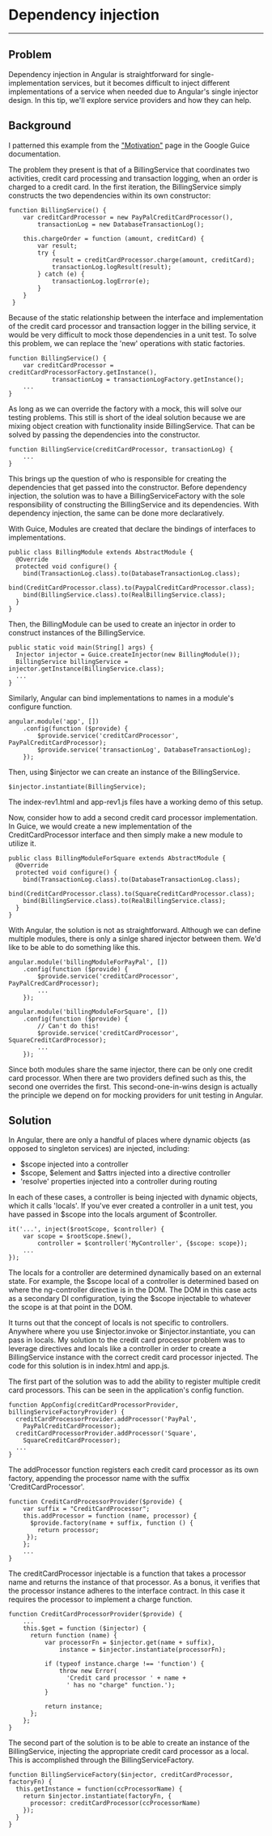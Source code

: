 # Dependency injection

***

## Problem

Dependency injection in Angular is straightforward for single-implementation services, but it becomes difficult to inject different implementations of a service when needed due to Angular's single injector design.  In this tip, we'll explore service providers and how they can help.

## Background

I patterned this example from the ["Motivation"](https://code.google.com/p/google-guice/wiki/Motivation?tm=6) page in the Google Guice documentation.

The problem they present is that of a BillingService that coordinates two activities, credit card processing and transaction logging, when an order is charged to a credit card. In the first iteration, the BillingService simply constructs the two dependencies within its own constructor:

```
function BillingService() {
	var creditCardProcessor = new PayPalCreditCardProcessor(),
		transactionLog = new DatabaseTransactionLog();

	this.chargeOrder = function (amount, creditCard) {
		var result;
		try {
			result = creditCardProcessor.charge(amount, creditCard);
			transactionLog.logResult(result);
		} catch (e) {
			transactionLog.logError(e);
		}
	}
 }
```

Because of the static relationship between the interface and implementation of the credit card processor and transaction logger in the billing service, it would be very difficult to mock those dependencies in a unit test.  To solve this problem, we can replace the 'new' operations with static factories.

```
function BillingService() {
	var creditCardProcessor = creditCardProcessorFactory.getInstance(),
			transactionLog = transactionLogFactory.getInstance();
	...
}
```

As long as we can override the factory with a mock, this will solve our testing problems.  This still is short of the ideal solution because we are mixing object creation with functionality inside BillingService. That can be solved by passing the dependencies into the constructor.

```
function BillingService(creditCardProcessor, transactionLog) {
	...
}
```

This brings up the question of who is responsible for creating the dependencies that get passed into the constructor.  Before dependency injection, the solution was to have a BillingServiceFactory with the sole responsibility of constructing the BillingService and its dependencies.  With dependency injection, the same can be done more declaratively.

With Guice, Modules are created that declare the bindings of interfaces to implementations.

```
public class BillingModule extends AbstractModule {
  @Override 
  protected void configure() {
    bind(TransactionLog.class).to(DatabaseTransactionLog.class);
    bind(CreditCardProcessor.class).to(PaypalCreditCardProcessor.class);
    bind(BillingService.class).to(RealBillingService.class);
  }
}
```

Then, the BillingModule can be used to create an injector in order to construct instances of the BillingService.

```
public static void main(String[] args) {
  Injector injector = Guice.createInjector(new BillingModule());
  BillingService billingService = injector.getInstance(BillingService.class);
  ...
}
```

Similarly, Angular can bind implementations to names in a module's configure function.

```
angular.module('app', [])
	.config(function ($provide) {
		$provide.service('creditCardProcessor', PayPalCreditCardProcessor);
		$provide.service('transactionLog', DatabaseTransactionLog);
	});
```

Then, using $injector we can create an instance of the BillingService.

```
$injector.instantiate(BillingService);
```

The index-rev1.html and app-rev1.js files have a working demo of this setup.

Now, consider how to add a second credit card processor implementation. In Guice, we would create a new implementation of the CreditCardProcessor interface and then simply make a new module to utilize it.

```
public class BillingModuleForSquare extends AbstractModule {
  @Override 
  protected void configure() {
    bind(TransactionLog.class).to(DatabaseTransactionLog.class);
    bind(CreditCardProcessor.class).to(SquareCreditCardProcessor.class);
    bind(BillingService.class).to(RealBillingService.class);
  }
}
```

With Angular, the solution is not as straightforward.  Although we can define multiple modules, there is only a sinlge shared injector between them.  We'd like to be able to do something like this.

```
angular.module('billingModuleForPayPal', [])
	.config(function ($provide) {
		$provide.service('creditCardProcessor', PayPalCredCardProcessor);
		...
	});

angular.module('billingModuleForSquare', [])
	.config(function ($provide) {
		// Can't do this!
		$provide.service('creditCardProcessor', SquareCreditCardProcessor);
		...
	});
```

Since both modules share the same injector, there can be only one credit card processor.  When there are two providers defined such as this, the second one overrides the first. This second-one-in-wins design is actually the principle we depend on for mocking providers for unit testing in Angular.

## Solution

In Angular, there are only a handful of places where dynamic objects (as opposed to singleton services) are injected, including:
* $scope injected into a controller
* $scope, $element and $attrs injected into a directive controller
* 'resolve' properties injected into a controller during routing

In each of these cases, a controller is being injected with dynamic objects, which it calls 'locals'. If you've ever created a controller in a unit test, you have passed in $scope into the locals argument of $controller.

```
it('...', inject($rootScope, $controller) {
	var scope = $rootScope.$new(),
		controller = $controller('MyController', {$scope: scope});
	...
});
```

The locals for a controller are determined dynamically based on an external state. For example, the $scope local of a controller is determined based on where the ng-controller directive is in the DOM. The DOM in this case acts as a secondary DI configuration, tying the $scope injectable to whatever the scope is at that point in the DOM.

It turns out that the concept of locals is not specific to controllers. Anywhere where you use $injector.invoke or $injector.instantiate, you can pass in locals.  My solution to the credit card processor problem was to leverage directives and locals like a controller in order to create a BillingService instance with the correct credit card processor injected.  The code for this solution is in index.html and app.js.

The first part of the solution was to add the ability to register multiple credit card processors.  This can be seen in the application's config function.

```
function AppConfig(creditCardProcessorProvider, billingServiceFactoryProvider) {
  creditCardProcessorProvider.addProcessor('PayPal', 
    PayPalCreditCardProcessor);
  creditCardProcessorProvider.addProcessor('Square', 
    SquareCreditCardProcessor);
  ...
}
```

The addProcessor function registers each credit card processor as its own factory, appending the processor name with the suffix 'CreditCardProcessor'.

```
function CreditCardProcessorProvider($provide) {
	var suffix = "CreditCardProcessor";
    this.addProcessor = function (name, processor) {
      $provide.factory(name + suffix, function () {
      	return processor;
     });
	};
	...
}
```

The creditCardProcessor injectable is a function that takes a processor name and returns the instance of that processor. As a bonus, it verifies that the processor instance adheres to the interface contract. In this case it requires the processor to implement a charge function.

```
function CreditCardProcessorProvider($provide) {
	...
    this.$get = function ($injector) {
      return function (name) {
          var processorFn = $injector.get(name + suffix),
              instance = $injector.instantiate(processorFn);

          if (typeof instance.charge !== 'function') {
              throw new Error(
                'Credit card processor ' + name + 
                ' has no "charge" function.');
          }

          return instance;
      };
    };
}
```

The second part of the solution is to be able to create an instance of the BillingService, injecting the appropriate credit card processor as a local. This is accomplished through the BillingServiceFactory.

```
function BillingServiceFactory($injector, creditCardProcessor, factoryFn) {
  this.getInstance = function(ccProcessorName) {
    return $injector.instantiate(factoryFn, {
      processor: creditCardProcessor(ccProcessorName)
    });
  }
}
```
